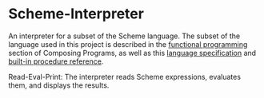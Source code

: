 # Scheme-Interpreter

An interpreter for a subset of the Scheme language. The subset of the language used in this project is described in the [functional programming](https://www.composingprograms.com/pages/32-functional-programming.html) section of Composing Programs, as well as this [language specification](https://cs61a.org/articles/scheme-spec/) and [built-in procedure reference](https://cs61a.org/articles/scheme-builtins/).

Read-Eval-Print: The interpreter reads Scheme expressions, evaluates them, and displays the results.
